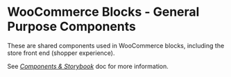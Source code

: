 # WooCommerce Blocks - General Purpose Components

These are shared components used in WooCommerce blocks, including the store front end (shopper experience). 

See [_Components & Storybook_](docs/contributors/storybook.md) doc for more information.
